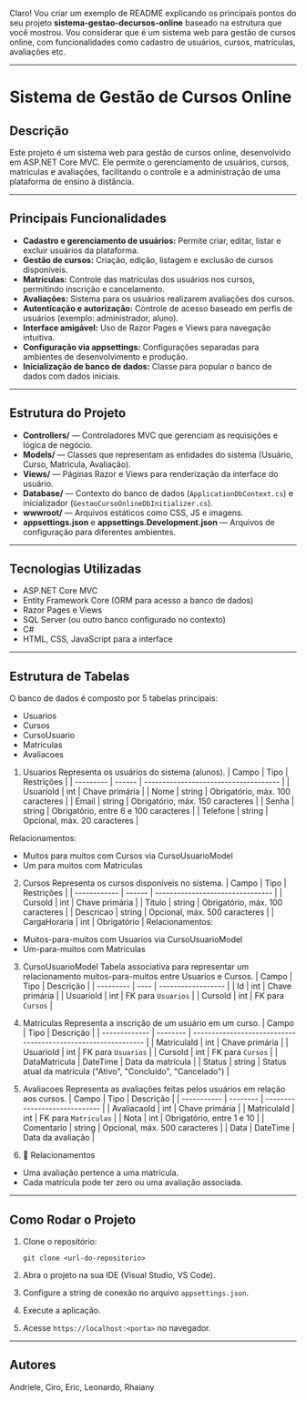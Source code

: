 ﻿Claro! Vou criar um exemplo de README explicando os principais pontos do seu projeto **sistema-gestao-decursos-online** baseado na estrutura que você mostrou. Vou considerar que é um sistema web para gestão de cursos online, com funcionalidades como cadastro de usuários, cursos, matrículas, avaliações etc.

---

# Sistema de Gestão de Cursos Online

## Descrição

Este projeto é um sistema web para gestão de cursos online, desenvolvido em ASP.NET Core MVC. Ele permite o gerenciamento de usuários, cursos, matrículas e avaliações, facilitando o controle e a administração de uma plataforma de ensino à distância.

---

## Principais Funcionalidades

* **Cadastro e gerenciamento de usuários:** Permite criar, editar, listar e excluir usuários da plataforma.
* **Gestão de cursos:** Criação, edição, listagem e exclusão de cursos disponíveis.
* **Matrículas:** Controle das matrículas dos usuários nos cursos, permitindo inscrição e cancelamento.
* **Avaliações:** Sistema para os usuários realizarem avaliações dos cursos.
* **Autenticação e autorização:** Controle de acesso baseado em perfis de usuários (exemplo: administrador, aluno).
* **Interface amigável:** Uso de Razor Pages e Views para navegação intuitiva.
* **Configuração via appsettings:** Configurações separadas para ambientes de desenvolvimento e produção.
* **Inicialização de banco de dados:** Classe para popular o banco de dados com dados iniciais.

---

## Estrutura do Projeto

* **Controllers/** — Controladores MVC que gerenciam as requisições e lógica de negócio.
* **Models/** — Classes que representam as entidades do sistema (Usuário, Curso, Matrícula, Avaliação).
* **Views/** — Páginas Razor e Views para renderização da interface do usuário.
* **Database/** — Contexto do banco de dados (`ApplicationDbContext.cs`) e inicializador (`GestaoCursoOnlineDbInitializer.cs`).
* **wwwroot/** — Arquivos estáticos como CSS, JS e imagens.
* **appsettings.json** e **appsettings.Development.json** — Arquivos de configuração para diferentes ambientes.

---

## Tecnologias Utilizadas

* ASP.NET Core MVC
* Entity Framework Core (ORM para acesso a banco de dados)
* Razor Pages e Views
* SQL Server (ou outro banco configurado no contexto)
* C#
* HTML, CSS, JavaScript para a interface

---
## Estrutura de Tabelas
O banco de dados é composto por 5 tabelas principais:

- Usuarios
- Cursos
- CursoUsuario
- Matriculas
- Avaliacoes

1. Usuarios
Representa os usuários do sistema (alunos).
| Campo     | Tipo   | Restrições                            |
| --------- | ------ | ------------------------------------- |
| UsuarioId | int    | Chave primária                        |
| Nome      | string | Obrigatório, máx. 100 caracteres      |
| Email     | string | Obrigatório, máx. 150 caracteres      |
| Senha     | string | Obrigatório, entre 6 e 100 caracteres |
| Telefone  | string | Opcional, máx. 20 caracteres          |

Relacionamentos:
- Muitos para muitos com Cursos via CursoUsuarioModel
- Um para muitos com Matriculas

2. Cursos
Representa os cursos disponíveis no sistema.
| Campo        | Tipo   | Restrições                       |
| ------------ | ------ | -------------------------------- |
| CursoId      | int    | Chave primária                   |
| Titulo       | string | Obrigatório, máx. 100 caracteres |
| Descricao    | string | Opcional, máx. 500 caracteres    |
| CargaHoraria | int    | Obrigatório                      |
Relacionamentos:
- Muitos-para-muitos com Usuarios via CursoUsuarioModel
- Um-para-muitos com Matriculas

3. CursoUsuarioModel
Tabela associativa para representar um relacionamento muitos-para-muitos entre Usuarios e Cursos.
| Campo     | Tipo | Descrição          |
| --------- | ---- | ------------------ |
| Id        | int  | Chave primária     |
| UsuarioId | int  | FK para `Usuarios` |
| CursoId   | int  | FK para `Cursos`   |


4. Matriculas
Representa a inscrição de um usuário em um curso.
| Campo         | Tipo     | Descrição                                                     |
| ------------- | -------- | ------------------------------------------------------------- |
| MatriculaId   | int      | Chave primária                                                |
| UsuarioId     | int      | FK para `Usuarios`                                            |
| CursoId       | int      | FK para `Cursos`                                              |
| DataMatricula | DateTime | Data da matrícula                                             |
| Status        | string   | Status atual da matrícula ("Ativo", "Concluído", "Cancelado") |

5. Avaliacoes
Representa as avaliações feitas pelos usuários em relação aos cursos.
| Campo       | Tipo     | Descrição                     |
| ----------- | -------- | ----------------------------- |
| AvaliacaoId | int      | Chave primária                |
| MatriculaId | int      | FK para `Matriculas`          |
| Nota        | int      | Obrigatório, entre 1 e 10     |
| Comentario  | string   | Opcional, máx. 500 caracteres |
| Data        | DateTime | Data da avaliação             |

6. 🔗 Relacionamentos
- Uma avaliação pertence a uma matrícula.
- Cada matrícula pode ter zero ou uma avaliação associada.

---

## Como Rodar o Projeto

1. Clone o repositório:

   ```
   git clone <url-do-repositorio>
   ```
2. Abra o projeto na sua IDE (Visual Studio, VS Code).
3. Configure a string de conexão no arquivo `appsettings.json`.
4. Execute a aplicação.
5. Acesse `https://localhost:<porta>` no navegador.

---
## Autores

Andriele, Ciro, Eric, Leonardo, Rhaiany

